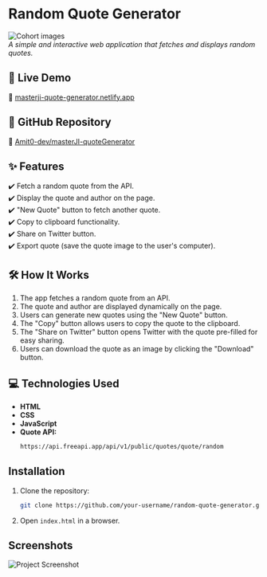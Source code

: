 # Random Quote Generator  

![Cohort images](https://imgproxy.learnyst.com/learnyst-user-assets/school-assets/schools/171024/courses/214297/2Techies_lyst1734202474139.jpg)  
*A simple and interactive web application that fetches and displays random quotes.*  

## 🚀 Live Demo  
🔗 [masterji-quote-generator.netlify.app](https://masterji-quote-generator.netlify.app)  

## 📂 GitHub Repository  
🔗 [Amit0-dev/masterJI-quoteGenerator](https://github.com/Amit0-dev/masterJI-quoteGenerator)  

## ✨ Features  

✔️ Fetch a random quote from the API.  
✔️ Display the quote and author on the page.  
✔️ "New Quote" button to fetch another quote.  
✔️ Copy to clipboard functionality.  
✔️ Share on Twitter button.  
✔️ Export quote (save the quote image to the user's computer).  

## 🛠️ How It Works  

1. The app fetches a random quote from an API.  
2. The quote and author are displayed dynamically on the page.  
3. Users can generate new quotes using the "New Quote" button.  
4. The "Copy" button allows users to copy the quote to the clipboard.  
5. The "Share on Twitter" button opens Twitter with the quote pre-filled for easy sharing.  
6. Users can download the quote as an image by clicking the "Download" button.  

## 💻 Technologies Used  

- **HTML**  
- **CSS**  
- **JavaScript**  
- **Quote API:**  
  ```sh
  https://api.freeapi.app/api/v1/public/quotes/quote/random

## Installation
1. Clone the repository:
   ```sh
   git clone https://github.com/your-username/random-quote-generator.git
   ```
2. Open `index.html` in a browser.

## Screenshots
![Project Screenshot](https://res.cloudinary.com/tea-aur-backend/image/upload/v1742424289/azerhxawfdspxaiffmik.png)
